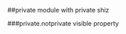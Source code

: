 <a name="module_private"></a>
##private
module with private shiz

<a name="module_private.notprivate"></a>
###private.notprivate
visible property

